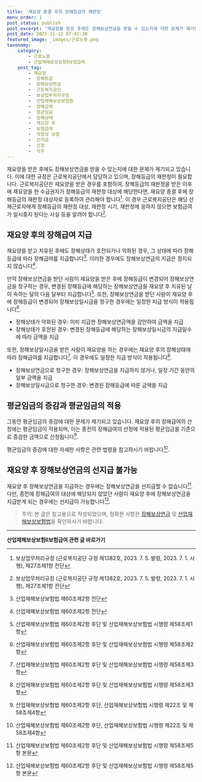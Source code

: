 ```yaml
---
title: '재요양 종결 후의 장해등급의 재판정'
menu_order: 1
post_status: publish
post_excerpt: '재요양을 받은 후에도 장해보상연금을 받을 수 있는지에 대한 문제가 제기되고 있습니다. 이에 대한 규정은 근로복지공단에서 담당하고 있으며, 장해등급의 재판정이 필요합니다. 근로복지공단은 재요양을 받은 경우를 포함하여, 장해등급의 재판정을 받은 이후에 재요양을 한 수급권자가 장해등급의 재판정 대상에 해당한다면, 재요양 종결 후에 장해등급의 재판정 대상자로 등록하여 관리해야 합니다  1 . 이 경우 근로복지공단은 해당 산재근로자에게 장해등급의 재판정 대상, 재판정 시기, 재판정에 응하지 않으면 보험급여가 일시중지 된다는 사실 등을 알려야 합니다  1 .'
post_date: 2023-11-12 07:42:38
featured_image: _images/근로노동.png
taxonomy:
    category:
        - 근로노동
        - 산업재해보상보험Ⅱ보험급여
    post_tag:
        - 재요양
        -  장해등급
        -  장해보상연금
        -  근로복지공단
        -  보상업무처리규정
        -  산업재해보상보험법
        -  장해급여
        -  평균임금
        -  장해상태
        -  재요양 후
        -  보험급여
        -  적정성 보장
        -  선지급
        -  산정
        -  각주
---
```


재요양을 받은 후에도 장해보상연금을 받을 수 있는지에 대한 문제가 제기되고 있습니다. 이에 대한 규정은 근로복지공단에서 담당하고 있으며, 장해등급의 재판정이 필요합니다. 근로복지공단은 재요양을 받은 경우를 포함하여, 장해등급의 재판정을 받은 이후에 재요양을 한 수급권자가 장해등급의 재판정 대상에 해당한다면, 재요양 종결 후에 장해등급의 재판정 대상자로 등록하여 관리해야 합니다[^1]. 이 경우 근로복지공단은 해당 산재근로자에게 장해등급의 재판정 대상, 재판정 시기, 재판정에 응하지 않으면 보험급여가 일시중지 된다는 사실 등을 알려야 합니다[^1].

## 재요양 후의 장해급여 지급

재요양을 받고 치유된 후에도 장해상태가 호전되거나 악화된 경우, 그 상태에 따라 장해등급에 따라 장해급여를 지급합니다[^2]. 이러한 경우에도 장해보상연금의 지급은 정지되지 않습니다[^2].

만약 장해보상연금을 받던 사람이 재요양을 받은 후에 장해등급이 변경되어 장해보상연금을 청구하는 경우, 변경된 장해등급에 해당하는 장해보상연금을 재요양 후 치유된 날이 속하는 달의 다음 달부터 지급합니다[^3]. 또한, 장해보상연금을 받던 사람이 재요양 후에 장해등급이 변경되어 장해보상일시금을 청구한 경우에는 일정한 지급 방식이 적용됩니다[^4].

- 장해상태가 악화된 경우: 이미 지급한 장해보상연금액을 감안하여 금액을 지급
- 장해상태가 호전된 경우: 변경된 장해등급에 해당하는 장해보상일시금의 지급일수에 따라 금액을 지급

또한, 장해보상일시금을 받은 사람이 재요양을 하는 경우에는 재요양 후의 장해상태에 따라 장해급여를 지급합니다[^5]. 이 경우에도 일정한 지급 방식이 적용됩니다[^5].

- 장해보상연금으로 청구한 경우: 장해보상연금을 지급하지 않거나, 일정 기간 동안의 일부 금액을 지급
- 장해보상일시금으로 청구한 경우: 변경된 장해등급에 따른 금액을 지급

## 평균임금의 증감과 평균임금의 적용

그동안 평균임금의 증감에 대한 문제가 제기되고 있습니다. 재요양 후의 장해급여의 산정에는 평균임금이 적용되며, 이는 종전의 장해급여의 산정에 적용된 평균임금을 기준으로 증감한 금액으로 산정됩니다[^6].

평균임금의 증감에 대한 자세한 사항은 관련 법령을 참고하시기 바랍니다[^6].

## 재요양 후 장해보상연금의 선지급 불가능

재요양 후 장해보상연금을 지급하는 경우에는 장해보상연금을 선지급할 수 없습니다[^7]. 다만, 종전에 장해급여의 대상에 해당되지 않았던 사람이 재요양 후에 장해보상연금을 지급받게 되는 경우에는 선지급이 가능합니다[^7].

[장해보상연금]: https://example.com/장해보상연금
[산업재해보상보험법]: https://example.com/산업재해보상보험법

> 주의: 본 글은 참고용으로 작성되었으며, 정확한 사항은 [장해보상연금] 및 [산업재해보상보험법]을 확인하시기 바랍니다.

[^1]: 보상업무처리규정 (근로복지공단 규정 제1382호, 2023. 7. 5. 발령, 2023. 7. 1. 시행), 제27조제1항 전단
[^2]: 산업재해보상보험법 제60조제2항 전단
[^3]: 산업재해보상보험법 제60조제2항 후단 및 산업재해보상보험법 시행령 제58조제1항
[^4]: 산업재해보상보험법 제60조제2항 후단 및 산업재해보상보험법 시행령 제58조제2항
[^5]: 산업재해보상보험법 제60조제2항 후단 및 산업재해보상보험법 시행령 제58조제3항
[^6]: 산업재해보상보험법 제60조제2항 후단, 산업재해보상보험법 시행령 제22조 및 제58조제4항
[^7]: 산업재해보상보험법 제60조제2항 후단 및 산업재해보상보험법 시행령 제58조제5항 본문
<!-- wp:separator -->
<hr class="wp-block-separator has-alpha-channel-opacity"/>
<!-- /wp:separator -->

<!-- wp:group {"backgroundColor":"base","layout":{"type":"constrained"}} -->
<div class="wp-block-group has-base-background-color has-background"><!-- wp:paragraph {"align":"center","fontSize":"medium"} -->
<p class="has-text-align-center has-large-font-size"><strong>산업재해보상보험Ⅱ보험급여 관련 글 바로가기</strong></p>
<!-- /wp:paragraph -->


<!-- wp:latest-posts
{"categories":[{"id":10872,"count":19,"description":"","link":"https://uknowlaw.com/category/%ec%82%b0%ec%97%85%ec%9e%ac%ed%95%b4%eb%b3%b4%ec%83%81%eb%b3%b4%ed%97%98%e2%85%b1%eb%b3%b4%ed%97%98%ea%b8%89%ec%97%ac/","name":"산업재해보상보험Ⅱ보험급여","slug":"산업재해보상보험Ⅱ보험급여","taxonomy":"category","parent":0,"meta":[],"_links":{"self":[{"href":"https://uknowlaw.com/wp-json/wp/v2/categories/10872"}],"collection":[{"href":"https://uknowlaw.com/wp-json/wp/v2/categories"}],"about":[{"href":"https://uknowlaw.com/wp-json/wp/v2/taxonomies/category"}],"wp:post_type":[{"href":"https://uknowlaw.com/wp-json/wp/v2/posts?categories=10872"}],"curies":[{"name":"wp","href":"https://api.w.org/{rel}","templated":true}]}}],"postsToShow":100,"excerptLength":28,"postLayout":"grid","columns":2,"featuredImageAlign":"left","featuredImageSizeSlug":"large","fontSize":"small"} /--></div>
<!-- /wp:group -->